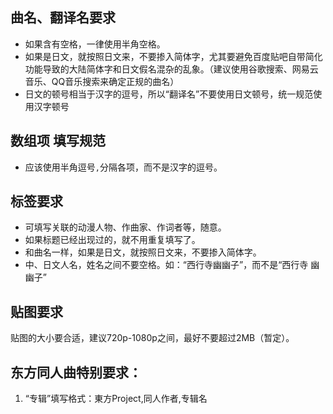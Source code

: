 ## 曲名、翻译名要求

* 如果含有空格，一律使用半角空格。
* 如果是日文，就按照日文来，不要掺入简体字，尤其要避免百度贴吧自带简化功能导致的大陆简体字和日文假名混杂的乱象。（建议使用谷歌搜索、网易云音乐、QQ音乐搜索来确定正规的曲名）
* 日文的顿号相当于汉字的逗号，所以“翻译名”不要使用日文顿号，统一规范使用汉字顿号

## 数组项 填写规范

* 应该使用半角逗号`,`分隔各项，而不是汉字的逗号。

## 标签要求

* 可填写关联的动漫人物、作曲家、作词者等，随意。
* 如果标题已经出现过的，就不用重复填写了。
* 和曲名一样，如果是日文，就按照日文来，不要掺入简体字。
* 中、日文人名，姓名之间不要空格。如：“西行寺幽幽子”，而不是“西行寺 幽幽子”

## 贴图要求

贴图的大小要合适，建议720p-1080p之间，最好不要超过2MB（暂定）。

## 东方同人曲特别要求：
1. “专辑”填写格式：東方Project,同人作者,专辑名